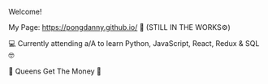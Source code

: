 Welcome!

My Page: https://pongdanny.github.io/ 🙈 (STILL IN THE WORKS⚙️)

💻 Currently attending a/A to learn Python, JavaScript, React, Redux & SQL 🤓

🗽 Queens Get The Money 💯 

